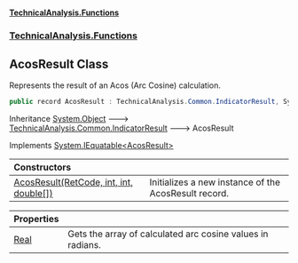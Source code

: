 #### [TechnicalAnalysis\.Functions](Atypical.TechnicalAnalysis.Functions.md 'Atypical\.TechnicalAnalysis\.Functions')
### [TechnicalAnalysis\.Functions](Atypical.TechnicalAnalysis.Functions.md#TechnicalAnalysis.Functions 'TechnicalAnalysis\.Functions')

## AcosResult Class

Represents the result of an Acos \(Arc Cosine\) calculation\.

```csharp
public record AcosResult : TechnicalAnalysis.Common.IndicatorResult, System.IEquatable<TechnicalAnalysis.Functions.AcosResult>
```

Inheritance [System\.Object](https://docs.microsoft.com/en-us/dotnet/api/System.Object 'System\.Object') &#129106; [TechnicalAnalysis\.Common\.IndicatorResult](https://docs.microsoft.com/en-us/dotnet/api/TechnicalAnalysis.Common.IndicatorResult 'TechnicalAnalysis\.Common\.IndicatorResult') &#129106; AcosResult

Implements [System\.IEquatable&lt;](https://docs.microsoft.com/en-us/dotnet/api/System.IEquatable-1 'System\.IEquatable\`1')[AcosResult](AcosResult.md 'TechnicalAnalysis\.Functions\.AcosResult')[&gt;](https://docs.microsoft.com/en-us/dotnet/api/System.IEquatable-1 'System\.IEquatable\`1')

| Constructors | |
| :--- | :--- |
| [AcosResult\(RetCode, int, int, double\[\]\)](AcosResult.AcosResult(RetCode,int,int,double[]).md 'TechnicalAnalysis\.Functions\.AcosResult\.AcosResult\(TechnicalAnalysis\.Common\.RetCode, int, int, double\[\]\)') | Initializes a new instance of the AcosResult record\. |

| Properties | |
| :--- | :--- |
| [Real](AcosResult.Real.md 'TechnicalAnalysis\.Functions\.AcosResult\.Real') | Gets the array of calculated arc cosine values in radians\. |
